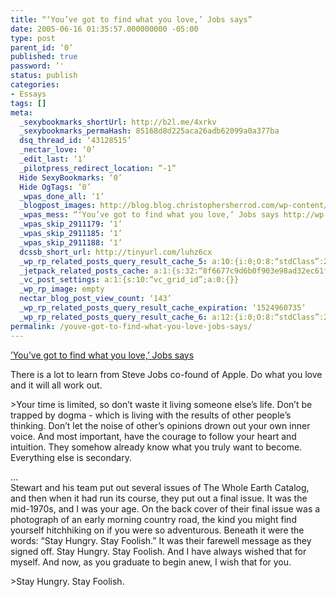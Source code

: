 ```yaml
---
title: “‘You’ve got to find what you love,’ Jobs says”
date: 2005-06-16 01:35:57.000000000 -05:00
type: post
parent_id: ‘0’
published: true
password: ’'
status: publish
categories:
- Essays
tags: []
meta:
  _sexybookmarks_shortUrl: http://b2l.me/4xrkv
  _sexybookmarks_permaHash: 85168d8d225aca26adb62099a0a377ba
  dsq_thread_id: ‘43128515’
  _nectar_love: ‘0’
  _edit_last: ‘1’
  _pilotpress_redirect_location: ”-1”
  Hide SexyBookmarks: ‘0’
  Hide OgTags: ‘0’
  _wpas_done_all: ‘1’
  _blogpost_images: http://blog.blog.christophersherrod.com/wp-content/uploads/images/video1.jpg
  _wpas_mess: “‘You’ve got to find what you love,’ Jobs says http://wp.me/p1k8tx-q”
  _wpas_skip_2911179: ‘1’
  _wpas_skip_2911185: ‘1’
  _wpas_skip_2911188: ‘1’
  dcssb_short_url: http://tinyurl.com/luhz6cx
  _wp_rp_related_posts_query_result_cache_5: a:10:{i:0;O:8:“stdClass”:2:{s:7:“post_id”;s:2:“51”;s:5:“score”;s:18:“17.791609950412557”;}i:1;O:8:“stdClass”:2:{s:7:“post_id”;s:2:“31”;s:5:“score”;s:18:“14.083827449935203”;}i:2;O:8:“stdClass”:2:{s:7:“post_id”;s:2:“29”;s:5:“score”;s:16:“8.01873495658179”;}i:3;O:8:“stdClass”:2:{s:7:“post_id”;s:2:“35”;s:5:“score”;s:17:“7.451386854473305”;}i:4;O:8:“stdClass”:2:{s:7:“post_id”;s:4:“6726”;s:5:“score”;s:17:“6.632440595461899”;}i:5;O:8:“stdClass”:2:{s:7:“post_id”;s:4:“6545”;s:5:“score”;s:17:“6.632440595461899”;}i:6;O:8:“stdClass”:2:{s:7:“post_id”;s:2:“89”;s:5:“score”;s:17:“6.632440595461899”;}i:7;O:8:“stdClass”:2:{s:7:“post_id”;s:2:“16”;s:5:“score”;s:17:“6.632440595461899”;}i:8;O:8:“stdClass”:2:{s:7:“post_id”;s:3:“625”;s:5:“score”;s:18:“6.1077120663341455”;}i:9;O:8:“stdClass”:2:{s:7:“post_id”;s:3:“310”;s:5:“score”;s:18:“6.1077120663341455”;}}
  _jetpack_related_posts_cache: a:1:{s:32:“8f6677c9d6b0f903e98ad32ec61f8deb”;a:2:{s:7:“expires”;i:1470247589;s:7:“payload”;a:3:{i:0;a:1:{s:2:“id”;i:134;}i:1;a:1:{s:2:“id”;i:7204;}i:2;a:1:{s:2:“id”;i:589;}}}}
  _vc_post_settings: a:1:{s:10:“vc_grid_id”;a:0:{}}
  _wp_rp_image: empty
  nectar_blog_post_view_count: ‘143’
  _wp_rp_related_posts_query_result_cache_expiration: ‘1524960735’
  _wp_rp_related_posts_query_result_cache_6: a:12:{i:0;O:8:“stdClass”:2:{s:7:“post_id”;s:4:“4765”;s:5:“score”;s:17:“33.62213700366137”;}i:1;O:8:“stdClass”:2:{s:7:“post_id”;s:4:“1597”;s:5:“score”;s:18:“28.920344291229917”;}i:2;O:8:“stdClass”:2:{s:7:“post_id”;s:4:“4699”;s:5:“score”;s:18:“25.364565048806575”;}i:3;O:8:“stdClass”:2:{s:7:“post_id”;s:3:“214”;s:5:“score”;s:18:“22.579922985238202”;}i:4;O:8:“stdClass”:2:{s:7:“post_id”;s:2:“51”;s:5:“score”;s:18:“21.398186322320036”;}i:5;O:8:“stdClass”:2:{s:7:“post_id”;s:3:“134”;s:5:“score”;s:16:“18.6255976000635”;}i:6;O:8:“stdClass”:2:{s:7:“post_id”;s:3:“380”;s:5:“score”;s:18:“18.337746304276788”;}i:7;O:8:“stdClass”:2:{s:7:“post_id”;s:4:“1192”;s:5:“score”;s:18:“17.187018014466872”;}i:8;O:8:“stdClass”:2:{s:7:“post_id”;s:3:“869”;s:5:“score”;s:17:“17.03147686367199”;}i:9;O:8:“stdClass”:2:{s:7:“post_id”;s:2:“31”;s:5:“score”;s:17:“16.63013547273372”;}i:10;O:8:“stdClass”:2:{s:7:“post_id”;s:4:“4809”;s:5:“score”;s:18:“15.387328921096874”;}i:11;O:8:“stdClass”:2:{s:7:“post_id”;s:4:“1085”;s:5:“score”;s:17:“14.52690872858513”;}}
permalink: /youve-got-to-find-what-you-love-jobs-says/
---
```

<p><a href="http://news-service.stanford.edu/news/2005/june15/jobs-061505.html" rel="nofollow">’You’ve got to find what you love,’ Jobs says</a></p>
<p>There is a lot to learn from Steve Jobs co-found of Apple.  Do what you love and it will all work out.</p>
>Your time is limited, so don’t waste it living someone else’s life. Don’t be trapped by dogma - which is living with the results of other people’s thinking. Don’t let the noise of other’s opinions drown out your own inner voice. And most important, have the courage to follow your heart and intuition. They somehow already know what you truly want to become. Everything else is secondary.</p>
<p>…<br />
Stewart and his team put out several issues of The Whole Earth Catalog, and then when it had run its course, they put out a final issue. It was the mid-1970s, and I was your age. On the back cover of their final issue was a photograph of an early morning country road, the kind you might find yourself hitchhiking on if you were so adventurous. Beneath it were the words: “Stay Hungry. Stay Foolish.” It was their farewell message as they signed off. Stay Hungry. Stay Foolish. And I have always wished that for myself. And now, as you graduate to begin anew, I wish that for you.</p>
>Stay Hungry. Stay Foolish.
